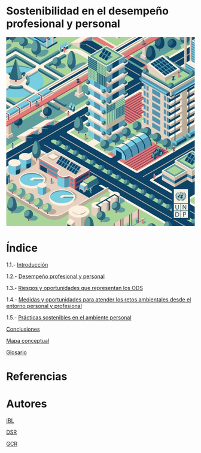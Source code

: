 # Sostenibilidad en el desempeño profesional y personal

![portada](img/giphy.gif)

# Índice

1.1.- [Introducción](introduccion.md)

1.2.- [Desempeño profesional y personal](desempeño.md)

1.3.- [Riesgos y oportunidades que representan los ODS](riesgos.md)

1.4.- [Medidas y oportunidades para atender los retos ambientales desde el entorno personal y profesional](medidas.md)

1.5.- [Prácticas sostenibles en el ambiente personal](practicas.md)

[Conclusiones](conclusiones.md)

[Mapa conceptual](mapa.md)

[Glosario](glosario.md)

# Referencias

# Autores

[IBL](https://github.com/IvanBL8/Desempeno-profesional)

[DSR](https://github.com/JohnDSil/Desempeno-profesional)

[GCR](https://github.com/Guille98-ASIR/Desempeno-profesional)
